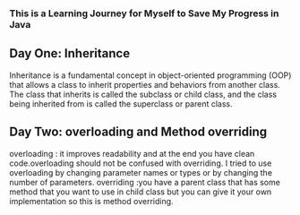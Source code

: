 ### This is a Learning Journey for Myself to Save My Progress in Java
## Day One: Inheritance 
Inheritance is a fundamental concept in object-oriented programming (OOP) 
that allows a class to inherit properties and behaviors from another class.
The class that inherits is called the subclass or child class,
and the class being inherited from is called the superclass or parent class.
## Day Two: overloading and Method overriding
overloading : it improves readability and at the end you have clean code.overloading should not be confused with overriding. I tried to use overloading by changing parameter names or types or by changing the number of parameters.
overriding :you have a parent class that has some method that you want to use in child class but you can give it your own implementation so this is method overriding.
